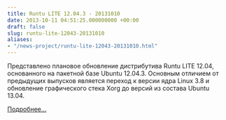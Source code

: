 ```yaml
---
title: Runtu LITE 12.04.3 - 20131010
date: 2013-10-11 04:51:25.000000000 +00:00
draft: false
slug: runtu-lite-12043-20131010
aliases:
- "/news-project/runtu-lite-12043-20131010.html"
---
```


Представлено плановое обновление дистрибутива Runtu LITE 12.04, основанного на пакетной базе Ubuntu 12.04.3. Основным отличием от предыдущих выпусков является переход к версии ядра Linux 3.8 и обновление графического стека Xorg до версий из состава Ubuntu 13.04.

[Подробнее...](http://forum.runtu.org/index.php/topic,4615.0/topicseen.html)


